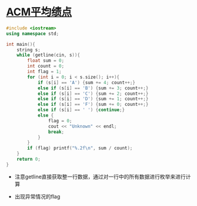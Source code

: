 # [ACM平均绩点](https://kamacoder.com/problempage.php?pid=1006)

```C++
#include <iostream>
using namespace std;

int main(){
    string s;
    while (getline(cin, s)){
        float sum = 0;
        int count = 0;
        int flag = 1;
        for (int i = 0; i < s.size(); i++){
            if (s[i] == 'A') {sum += 4; count++;}
            else if (s[i] == 'B') {sum += 3; count++;}
            else if (s[i] == 'C') {sum += 2; count++;}
            else if (s[i] == 'D') {sum += 1; count++;}
            else if (s[i] == 'F') {sum += 0; count++;}
            else if (s[i] == ' ') {continue;}
            else {
                flag = 0;
                cout << "Unknown" << endl;
                break;
            }
        }
        if (flag) printf("%.2f\n", sum / count);
    }
    return 0;
}
```

- 注意getline直接获取整一行数据，通过对一行中的所有数据进行枚举来进行计算

- 出现异常情况的flag
